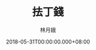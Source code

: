 ---
issue: 277
title: 抾丁錢
author: 林月娥
date: 2018-05-31T00:00:00.000+08:00
topic: 文史
difficulty: 3
wikidata: Q98095698
wikidata_link: https://www.wikidata.org/wiki/Q98095698
---